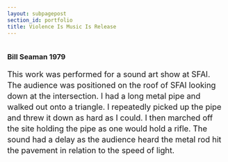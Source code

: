 ```yaml
---
layout: subpagepost
section_id: portfolio
title: Violence Is Music Is Release
---
```

<div class="full">
    <div class="row">
        <div class="large-12 large-centered columns">
        </div>
    </div>
<div class="Text_works">
<div class="Text_title_works">
<!-- <h2>Violence Is Music Is Release</h2> -->
<h3>Bill Seaman 1979</h3>
</div>
<p style="line-height:25px; font-size: 18px;">
This work was performed for a sound art show at SFAI. The audience was positioned on the roof of SFAI 
looking down at the intersection. I had a long metal pipe and walked out onto a triangle. I repeatedly picked up 
the pipe and threw it down as hard as I could. I then marched off the site holding the pipe as one would hold a rifle. 
The sound had a delay as the audience heard the metal rod hit the pavement in relation to the speed of light.
</p>
</div>
</div>
<br>